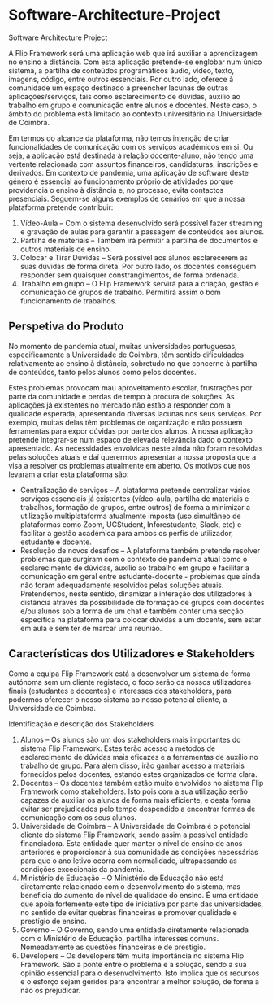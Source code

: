 # Software-Architecture-Project
Software Architecture Project 

A Flip Framework será uma aplicação web que irá auxiliar a aprendizagem no ensino à distância. Com esta aplicação pretende-se englobar num único sistema, a partilha de conteúdos programáticos áudio, vídeo, texto, imagens, código, entre outros essenciais.
Por outro lado, oferece à comunidade um espaço destinado a preencher lacunas de outras aplicações/serviços, tais como esclarecimento de dúvidas, auxílio ao trabalho em grupo e comunicação entre alunos e docentes.
Neste caso, o âmbito do problema está limitado ao contexto universitário na Universidade de Coimbra.

Em termos do alcance da plataforma, não temos intenção de criar funcionalidades de comunicação com os serviços académicos em si. Ou seja, a aplicação está destinada à relação docente-aluno, não tendo uma vertente relacionada com assuntos financeiros, candidaturas, inscrições e derivados.
Em contexto de pandemia, uma aplicação de software deste género é essencial ao funcionamento próprio de atividades porque providencia o ensino à distância e, no processo, evita contactos presenciais.
Seguem-se alguns exemplos de cenários em que a nossa plataforma pretende contribuir:

1. Vídeo-Aula – Com o sistema desenvolvido será possível fazer streaming e gravação de aulas para garantir a passagem de conteúdos aos alunos.
2. Partilha de materiais – Também irá permitir a partilha de documentos e outros materiais de ensino.
3. Colocar e Tirar Dúvidas – Será possível aos alunos esclarecerem as suas dúvidas de forma direta. Por outro lado, os docentes conseguem responder sem quaisquer constrangimentos, de forma ordenada.
4. Trabalho em grupo – O Flip Framework servirá para a criação, gestão e comunicação de grupos de trabalho. Permitirá assim o bom funcionamento de trabalhos.


## Perspetiva do Produto
No momento de pandemia atual, muitas universidades portuguesas, especificamente a Universidade de Coimbra, têm sentido dificuldades relativamente ao ensino à distância, sobretudo no que concerne à partilha de conteúdos, tanto pelos alunos como pelos docentes.

Estes problemas provocam mau aproveitamento escolar, frustrações por parte da comunidade e perdas de tempo à procura de soluções.
As aplicações já existentes no mercado não estão a responder com a qualidade esperada, apresentando diversas lacunas nos seus serviços. Por exemplo, muitas delas têm problemas de organização e não possuem ferramentas para expor dúvidas por parte dos alunos.
A nossa aplicação pretende integrar-se num espaço de elevada relevância dado o contexto apresentado. As necessidades envolvidas neste ainda não foram resolvidas pelas soluções atuais e daí querermos apresentar a nossa proposta que a visa a resolver os problemas atualmente em aberto. Os motivos que nos levaram a criar esta plataforma são:
- Centralização de serviços – A plataforma pretende centralizar vários serviços essenciais já existentes (vídeo-aula, partilha de materiais e trabalhos, formação de grupos, entre outros) de forma a minimizar a utilização multiplataforma atualmente imposta (uso simultâneo de plataformas como Zoom, UCStudent, Inforestudante, Slack, etc) e facilitar a gestão académica para ambos os perfis de utilizador, estudante e docente.
- Resolução de novos desafios – A plataforma também pretende resolver problemas que surgiram com o contexto de pandemia atual como o esclarecimento de dúvidas, auxílio ao trabalho em grupo e facilitar a comunicação em geral entre estudante-docente - problemas que ainda não foram adequadamente resolvidos pelas soluções atuais. Pretendemos, neste sentido, dinamizar a interação dos utilizadores à distância através da possibilidade de formação de grupos com docentes e/ou alunos sob a forma de um chat e também conter uma secção específica na plataforma para colocar dúvidas a um docente, sem estar em aula e sem ter de marcar uma reunião.

## Características dos Utilizadores e Stakeholders

Como a equipa Flip Framework está a desenvolver um sistema de forma autónoma sem um cliente registado, o foco serão os nossos utilizadores finais (estudantes e docentes) e interesses dos stakeholders, para podermos oferecer o nosso sistema ao nosso potencial cliente, a Universidade de Coimbra.

Identificação e descrição dos Stakeholders
1) Alunos – Os alunos são um dos stakeholders mais importantes do sistema Flip Framework. Estes terão acesso a métodos de esclarecimento de dúvidas mais eficazes e a ferramentas de auxílio no trabalho de grupo. Para além disso, irão ganhar acesso a materiais fornecidos pelos docentes, estando estes organizados de forma clara.
2) Docentes – Os docentes também estão muito envolvidos no sistema Flip Framework como stakeholders. Isto pois com a sua utilização serão capazes de auxiliar os alunos de forma mais eficiente, e desta forma evitar ser prejudicados pelo tempo despendido a encontrar formas de comunicação com os seus alunos.
3) Universidade de Coimbra – A Universidade de Coimbra é o potencial cliente do sistema Flip Framework, sendo assim a possível entidade financiadora. Esta entidade quer manter o nível de ensino de anos anteriores e proporcionar à sua comunidade as condições necessárias para que o ano letivo ocorra com normalidade, ultrapassando as condições excecionais da pandemia.
4) Ministério de Educação – O Ministério de Educação não está diretamente relacionado com o desenvolvimento do sistema, mas beneficia do aumento do nível de qualidade do ensino. É uma entidade que apoia fortemente este tipo de iniciativa por parte das universidades, no sentido de evitar quebras financeiras e promover qualidade e prestígio de ensino.
5) Governo – O Governo, sendo uma entidade diretamente relacionada com o Ministério de Educação, partilha interesses comuns. Nomeadamente as questões financeiras e de prestígio.
6) Developers – Os developers têm muita importância no sistema Flip Framework. São a ponte entre o problema e a solução, sendo a sua opinião essencial para o desenvolvimento. Isto implica que os recursos e o esforço sejam geridos para encontrar a melhor solução, de forma a não os prejudicar.
